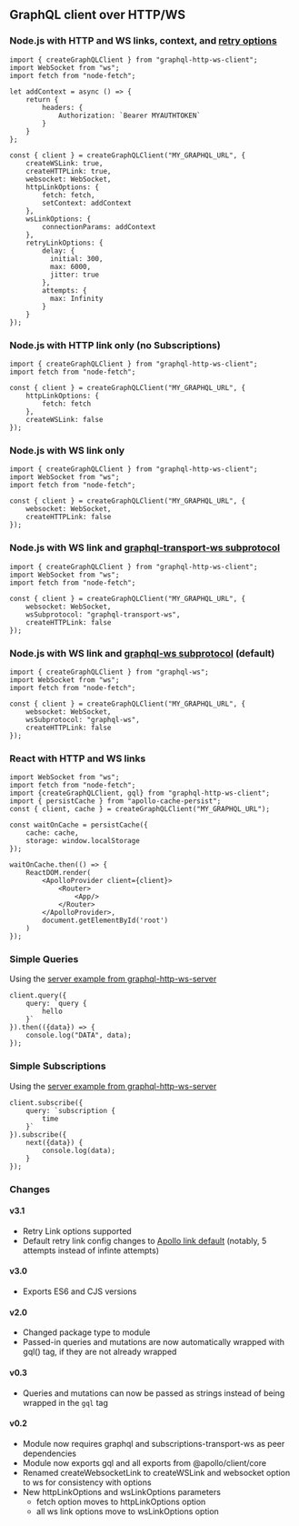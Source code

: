 ## GraphQL client over HTTP/WS

### Node.js with HTTP and WS links, context, and [retry options](https://www.apollographql.com/docs/react/api/link/apollo-link-retry/)

	import { createGraphQLClient } from "graphql-http-ws-client";
	import WebSocket from "ws";
	import fetch from "node-fetch";

    let addContext = async () => {
		return {
			headers: {
				Authorization: `Bearer MYAUTHTOKEN`
			}
		}
    };
	
	const { client } = createGraphQLClient("MY_GRAPHQL_URL", {
		createWSLink: true,
        createHTTPLink: true,
        websocket: WebSocket,
        httpLinkOptions: {
            fetch: fetch,
            setContext: addContext
        },
        wsLinkOptions: {
            connectionParams: addContext
        },
        retryLinkOptions: {
            delay: {
              initial: 300,
              max: 6000,
              jitter: true
            },
            attempts: {
              max: Infinity
            }
        }
	});

### Node.js with HTTP link only (no Subscriptions)

	import { createGraphQLClient } from "graphql-http-ws-client";
	import fetch from "node-fetch";
	
	const { client } = createGraphQLClient("MY_GRAPHQL_URL", {
		httpLinkOptions: {
		    fetch: fetch
		},
		createWSLink: false
	});

### Node.js with WS link only

	import { createGraphQLClient } from "graphql-http-ws-client";
	import WebSocket from "ws";
	import fetch from "node-fetch";
	
	const { client } = createGraphQLClient("MY_GRAPHQL_URL", {
		websocket: WebSocket,
		createHTTPLink: false
	});

### Node.js with WS link and [graphql-transport-ws subprotocol](https://github.com/enisdenjo/graphql-ws/issues/154)

	import { createGraphQLClient } from "graphql-http-ws-client";
	import WebSocket from "ws";
	import fetch from "node-fetch";
	
	const { client } = createGraphQLClient("MY_GRAPHQL_URL", {
		websocket: WebSocket,
        wsSubprotocol: "graphql-transport-ws",
		createHTTPLink: false
	});

### Node.js with WS link and [graphql-ws subprotocol](https://github.com/enisdenjo/graphql-ws/issues/154) (default)

	import { createGraphQLClient } from "graphql-ws";
	import WebSocket from "ws";
	import fetch from "node-fetch";
	
	const { client } = createGraphQLClient("MY_GRAPHQL_URL", {
		websocket: WebSocket,
        wsSubprotocol: "graphql-ws",
		createHTTPLink: false
	});
	
### React with HTTP and WS links

	import WebSocket from "ws";
	import fetch from "node-fetch";
	import {createGraphQLClient, gql} from "graphql-http-ws-client";
	import { persistCache } from "apollo-cache-persist";
	const { client, cache } = createGraphQLClient("MY_GRAPHQL_URL");
	
	const waitOnCache = persistCache({
		cache: cache,
		storage: window.localStorage
	});
	
	waitOnCache.then(() => {
		ReactDOM.render(
			<ApolloProvider client={client}>
				<Router>
					<App/>
				</Router>
			</ApolloProvider>,
			document.getElementById('root')
		)
	});

### Simple Queries

Using the [server example from graphql-http-ws-server](https://github.com/johnvmt/graphql-http-ws-server#readme)

    client.query({
        query: `query {
            hello
        }`
    }).then(({data}) => {
        console.log("DATA", data);
    });

### Simple Subscriptions

Using the [server example from graphql-http-ws-server](https://github.com/johnvmt/graphql-http-ws-server#readme)

    client.subscribe({
        query: `subscription {
            time
        }`
    }).subscribe({
        next({data}) {
            console.log(data);
        }
    });
    
### Changes

#### v3.1

- Retry Link options supported
- Default retry link config changes to [Apollo link default](https://www.apollographql.com/docs/react/api/link/apollo-link-retry/) (notably, 5 attempts instead of infinte attempts)

#### v3.0

- Exports ES6 and CJS versions

#### v2.0

- Changed package type to module
- Passed-in queries and mutations are now automatically wrapped with gql() tag, if they are not already wrapped

#### v0.3

- Queries and mutations can now be passed as strings instead of being wrapped in the `gql` tag

#### v0.2
- Module now requires graphql and subscriptions-transport-ws as peer dependencies
- Module now exports gql and all exports from @apollo/client/core
- Renamed createWebsocketLink to createWSLink and websocket option to ws for consistency with options
- New httpLinkOptions and wsLinkOptions parameters
    - fetch option moves to httpLinkOptions option
    - all ws link options move to wsLinkOptions option